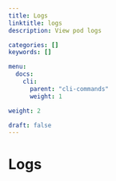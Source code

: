 ```yaml
---
title: Logs
linktitle: logs
description: View pod logs

categories: []
keywords: []

menu:
  docs:
    cli:
      parent: "cli-commands"
      weight: 1

weight: 2

draft: false
---
```


# Logs
